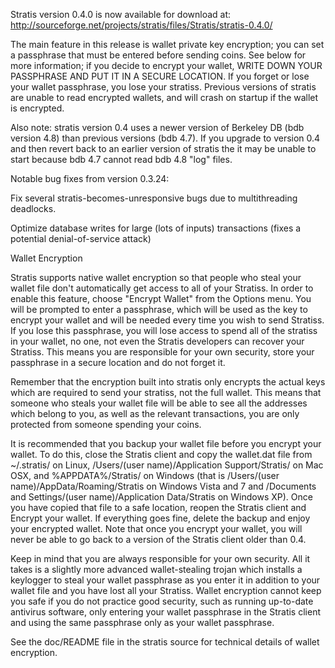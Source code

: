 Stratis version 0.4.0 is now available for download at:
http://sourceforge.net/projects/stratis/files/Stratis/stratis-0.4.0/

The main feature in this release is wallet private key encryption;
you can set a passphrase that must be entered before sending coins.
See below for more information; if you decide to encrypt your wallet,
WRITE DOWN YOUR PASSPHRASE AND PUT IT IN A SECURE LOCATION. If you
forget or lose your wallet passphrase, you lose your stratiss.
Previous versions of stratis are unable to read encrypted wallets,
and will crash on startup if the wallet is encrypted.

Also note: stratis version 0.4 uses a newer version of Berkeley DB
(bdb version 4.8) than previous versions (bdb 4.7). If you upgrade
to version 0.4 and then revert back to an earlier version of stratis
the it may be unable to start because bdb 4.7 cannot read bdb 4.8
"log" files.


Notable bug fixes from version 0.3.24:

Fix several stratis-becomes-unresponsive bugs due to multithreading
deadlocks.

Optimize database writes for large (lots of inputs) transactions
(fixes a potential denial-of-service attack)


Wallet Encryption

Stratis supports native wallet encryption so that people who steal your
wallet file don't automatically get access to all of your Stratiss.
In order to enable this feature, choose "Encrypt Wallet" from the
Options menu.  You will be prompted to enter a passphrase, which
will be used as the key to encrypt your wallet and will be needed
every time you wish to send Stratiss.  If you lose this passphrase,
you will lose access to spend all of the stratiss in your wallet,
no one, not even the Stratis developers can recover your Stratiss.
This means you are responsible for your own security, store your
passphrase in a secure location and do not forget it.

Remember that the encryption built into stratis only encrypts the
actual keys which are required to send your stratiss, not the full
wallet.  This means that someone who steals your wallet file will
be able to see all the addresses which belong to you, as well as the
relevant transactions, you are only protected from someone spending
your coins.

It is recommended that you backup your wallet file before you
encrypt your wallet.  To do this, close the Stratis client and
copy the wallet.dat file from ~/.stratis/ on Linux, /Users/(user
name)/Application Support/Stratis/ on Mac OSX, and %APPDATA%/Stratis/
on Windows (that is /Users/(user name)/AppData/Roaming/Stratis on
Windows Vista and 7 and /Documents and Settings/(user name)/Application
Data/Stratis on Windows XP).  Once you have copied that file to a
safe location, reopen the Stratis client and Encrypt your wallet.
If everything goes fine, delete the backup and enjoy your encrypted
wallet.  Note that once you encrypt your wallet, you will never be
able to go back to a version of the Stratis client older than 0.4.

Keep in mind that you are always responsible for your own security.
All it takes is a slightly more advanced wallet-stealing trojan which
installs a keylogger to steal your wallet passphrase as you enter it
in addition to your wallet file and you have lost all your Stratiss.
Wallet encryption cannot keep you safe if you do not practice
good security, such as running up-to-date antivirus software, only
entering your wallet passphrase in the Stratis client and using the
same passphrase only as your wallet passphrase.

See the doc/README file in the stratis source for technical details
of wallet encryption.
